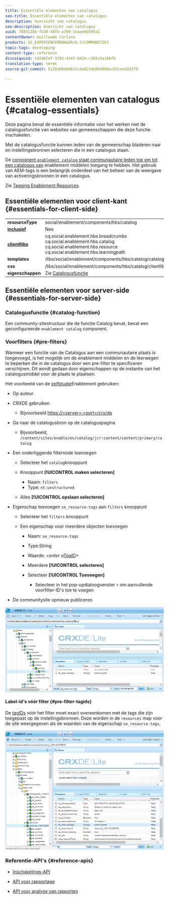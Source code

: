 ```yaml
---
title: Essentiële elementen van catalogus
seo-title: Essentiële elementen van catalogus
description: Overzicht van catalogus
seo-description: Overzicht van catalogus
uuid: 788512bb-fa38-48fb-a769-1eaae6bb95a1
contentOwner: Guillaume Carlino
products: SG_EXPERIENCEMANAGER/6.5/COMMUNITIES
topic-tags: developing
content-type: reference
discoiquuid: 542467ef-3793-4347-8424-c365c5a166f6
translation-type: tm+mt
source-git-commit: 5128a08d4db21cda821de0698b0ac63ceed24379

---
```



# Essentiële elementen van catalogus {#catalog-essentials}

Deze pagina bevat de essentiële informatie voor het werken met de catalogusfunctie van websites van gemeenschappen die deze functie inschakelen.

Met de catalogusfunctie kunnen leden van de gemeenschap bladeren naar en instellingsbronnen selecteren die in een catalogus staan.

De [ component `enablement catalog` staat communautaire leden toe om tot een catalogus van](catalog.md) enablement middelen [](resources.md)toegang te hebben. Het gebruik van AEM-tags is een belangrijk onderdeel van het beheer van de weergave van activeringsbronnen in een catalogus.

Zie [Tagging Enablement Resources](tag-resources.md).

## Essentiële elementen voor client-kant {#essentials-for-client-side}

<table>
 <tbody>
  <tr>
   <td> <strong>resourceType</strong></td>
   <td>social/enablement/components/hbs/catalog</td>
  </tr>
  <tr>
   <td> <a href="scf.md#add-or-include-a-communities-component"><strong>inclusief</strong></a></td>
   <td>Nee</td>
  </tr>
  <tr>
   <td> <a href="clientlibs.md"><strong>clientllibs</strong></a></td>
   <td>cq.social.enablement.hbs.breadcrumbs<br /> cq.social.enablement.hbs.catalog<br /> cq.social.enablement.hbs.resource<br /> cq.social.enablement.hbs.learningpath</td>
  </tr>
  <tr>
   <td> <strong>templates</strong></td>
   <td> /libs/social/enablement/components/hbs/catalog/catalog.hbs<br /> </td>
  </tr>
  <tr>
   <td> <strong>css</strong></td>
   <td> /libs/social/enablement/components/hbs/catalog/clientlibs/catalog.css</td>
  </tr>
  <tr>
   <td><strong> eigenschappen</strong></td>
   <td>Zie <a href="catalog.md">Catalogusfunctie</a></td>
  </tr>
 </tbody>
</table>

## Essentiële elementen voor server-side {#essentials-for-server-side}

### Catalogusfunctie {#catalog-function}

Een community-sitestructuur die de functie [](functions.md#catalog-function)Catalog bevat, bevat een geconfigureerde `enablement catalog` component.

### Voorfilters {#pre-filters}

Wanneer een functie van de Catalogus aan een communautaire plaats is toegevoegd, is het mogelijk om de enablement middelen en de leerwegen te beperken die in de catalogus door een pre-filter te specificeren verschijnen. Dit wordt gedaan door eigenschappen op de instantie van het catalogusmiddel voor de plaats te plaatsen.

Het voorbeeld van de [zelfstudie](getting-started-enablement.md)Enablement gebruiken:

* Op auteur
* CRXDE gebruiken [](../../help/sites-developing/developing-with-crxde-lite.md)

   * Bijvoorbeeld [https://&lt;server>:&lt;port>/crx/de](http://localhost:4502/crx/de)

* Ga naar de catalogusbron op de cataloguspagina

   * Bijvoorbeeld, `/content/sites/enable/en/catalog/jcr:content/content/primary/catalog`

* Een onderliggende filternode toevoegen

   * Selecteer het `catalog`knooppunt
   * Knooppunt **[!UICONTROL maken selecteren]**

      * Naam: `filters`
      * Type: `nt:unstructured`
   * Alles **[!UICONTROL opslaan selecteren]**


* Eigenschap toevoegen `se_resource-tags` aan `filters` knooppunt

   * Selecteer het `filters` knooppunt
   * Een eigenschap voor meerdere objecten toevoegen

      * Naam: `se_resource-tags`
      * Type:String
      * Waarde: *&lt;enter a[TagID](#pre-filter-tagids)>*
      * Meerdere **[!UICONTROL selecteren]**
      * Selecteer **[!UICONTROL Toevoegen]**

         * Selecteer in het pop-updialoogvenster `+` om aanvullende voorfilter-ID&#39;s toe te voegen

* De communitysite opnieuw publiceren

![chlimage_1-189](assets/chlimage_1-189.png)

#### Label-id&#39;s vóór filter {#pre-filter-tagids}

De [tagIDs](../../help/sites-developing/framework.md#tagid) vóór het filter moet exact overeenkomen met de tags die zijn toegepast op de instellingsbronnen. Deze worden in de `resources` map voor de site weergegeven als de waarden van de eigenschap `se_resource-tags`.

![chlimage_1-190](assets/chlimage_1-190.png)

### Referentie-API&#39;s {#reference-apis}

* [Inschakelings-API](https://helpx.adobe.com/experience-manager/6-5/sites/developing/using/reference-materials/javadoc/com/adobe/cq/social/enablement/client/api/package-summary.html)

* [API voor rapportage](https://helpx.adobe.com/experience-manager/6-5/sites/developing/using/reference-materials/javadoc/com/adobe/cq/social/enablement/client/reporting/api/package-summary.html)

* [API voor analyse van rapporten](https://helpx.adobe.com/experience-manager/6-5/sites/developing/using/reference-materials/javadoc/com/adobe/cq/social/enablement/client/reporting/analytics/api/package-summary.html)

